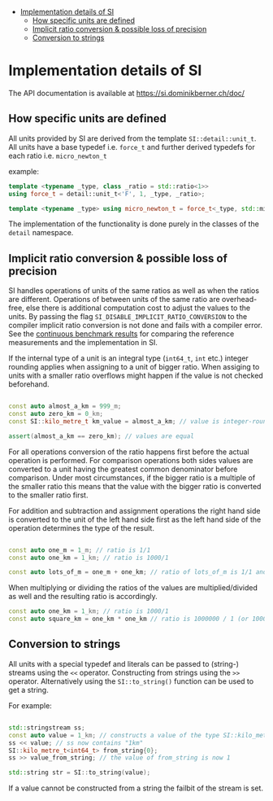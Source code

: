 - [Implementation details of SI](#implementation-details-of-si)
  - [How specific units are defined](#how-specific-units-are-defined)
  - [Implicit ratio conversion & possible loss of precision](#implicit-ratio-conversion--possible-loss-of-precision)
  - [Conversion to strings](#conversion-to-strings)

# Implementation details of SI

The API documentation is available at https://si.dominikberner.ch/doc/

## How specific units are defined

All units provided by SI are derived from the template `SI::detail::unit_t`. All units have a base typedef i.e.  `force_t` and further derived typedefs for each ratio i.e. `micro_newton_t`

example:
```cpp
template <typename _type, class _ratio = std::ratio<1>>
using force_t = detail::unit_t<'F', 1, _type, _ratio>;

template <typename _type> using micro_newton_t = force_t<_type, std::micro>;
```

The implementation of the functionality is done purely in the classes of the `detail` namespace.

## Implicit ratio conversion & possible loss of precision

SI handles operations of units of the same ratios as well as when the ratios are different. Operations of between units of the same ratio are overhead-free, else there is additional computation cost to adjust the values to the units. By passing the flag `SI_DISABLE_IMPLICIT_RATIO_CONVERSION` to the compiler implicit ratio conversion is not done and fails with a compiler error. See the [continuous benchmark results](https://si.dominikberner.ch/dev/bench/) for comparing the reference measurements and the implementation in SI.

If the internal type of a unit is an integral type (`int64_t`, `int` etc.) integer rounding applies when assigning to a unit of bigger ratio. When assiging to units with a smaller ratio overflows might happen if the value is not checked beforehand. 
```cpp

const auto almost_a_km = 999_m;
const auto zero_km = 0_km;
const SI::kilo_metre_t km_value = almost_a_km; // value is integer-rounded to 0 km

assert(almost_a_km == zero_km); // values are equal 
```

For all operations conversion of the ratio happens first before the actual operation is performed. For comparison operations both sides values are converted to a unit having the greatest common denominator before comparison. Under most circumstances, if the bigger ratio is a multiple of the smaller ratio this means that the value with the bigger ratio is converted to the smaller ratio first. 

For addition and subtraction and assignment operations the right hand side is converted to the unit of the left hand side first as the left hand side of the operation determines the type of the result.

```cpp

const auto one_m = 1_m; // ratio is 1/1
const auto one_km = 1_km; // ratio is 1000/1

const auto lots_of_m = one_m + one_km; // ratio of lots_of_m is 1/1 and the value is 1001

```

When multiplying or dividing the ratios of the values are multiplied/divided as well and the resulting ratio is accordingly. 

```cpp
const auto one_km = 1_km; // ratio is 1000/1
const auto square_km = one_km * one_km // ratio is 1000000 / 1 (or 1000 * 1000 / 1)
```

## Conversion to strings

All units with a special typedef and literals can be passed to (string-) streams using the `<<` operator. Constructing from strings using the `>>` operator. Alternatively using the `SI::to_string()` function can be used to get a string. 

For example:
```cpp

std::stringstream ss;
const auto value = 1_km; // constructs a value of the type SI::kilo_metre_t
ss << value; // ss now contains "1km"
SI::kilo_metre_t<int64_t> from_string{0};
ss >> value_from_string; // the value of from_string is now 1

std::string str = SI::to_string(value);
```

If a value cannot be constructed from a string the failbit of the stream is set. 